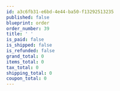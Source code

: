 ```yaml
---
id: a3c6fb31-e6bd-4e44-ba50-f13292513235
published: false
blueprint: order
order_number: 39
title: ' '
is_paid: false
is_shipped: false
is_refunded: false
grand_total: 0
items_total: 0
tax_total: 0
shipping_total: 0
coupon_total: 0
---
```

